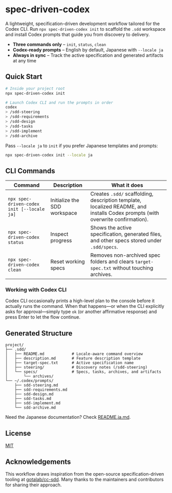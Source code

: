 # spec-driven-codex

A lightweight, specification-driven development workflow tailored for the Codex CLI. Run `npx spec-driven-codex init` to scaffold the `.sdd` workspace and install Codex prompts that guide you from discovery to delivery.

- **Three commands only** – `init`, `status`, `clean`
- **Codex-ready prompts** – English by default, Japanese with `--locale ja`
- **Always in sync** – Track the active specification and generated artifacts at any time

## Quick Start

```bash
# Inside your project root
npx spec-driven-codex init

# Launch Codex CLI and run the prompts in order
codex
> /sdd-steering
> /sdd-requirements
> /sdd-design
> /sdd-tasks
> /sdd-implement
> /sdd-archive
```

Pass `--locale ja` to `init` if you prefer Japanese templates and prompts:

```bash
npx spec-driven-codex init --locale ja
```

## CLI Commands

| Command | Description | What it does |
| --- | --- | --- |
| `npx spec-driven-codex init [--locale ja]` | Initialize the SDD workspace | Creates `.sdd/` scaffolding, description template, localized README, and installs Codex prompts (with overwrite confirmation). |
| `npx spec-driven-codex status` | Inspect progress | Shows the active specification, generated files, and other specs stored under `.sdd/specs`. |
| `npx spec-driven-codex clean` | Reset working specs | Removes non-archived spec folders and clears `target-spec.txt` without touching archives. |

### Working with Codex CLI

Codex CLI occasionally prints a high-level plan to the console before it actually runs the command. When that happens—or when the CLI explicitly asks for approval—simply type `ok` (or another affirmative response) and press Enter to let the flow continue.

## Generated Structure

```
project/
├── .sdd/
│   ├── README.md            # Locale-aware command overview
│   ├── description.md       # Feature description template
│   ├── target-spec.txt      # Active specification name
│   ├── steering/            # Discovery notes (/sdd-steering)
│   └── specs/               # Specs, tasks, archives, and artifacts
│       └── archives/
└── ~/.codex/prompts/
    ├── sdd-steering.md
    ├── sdd-requirements.md
    ├── sdd-design.md
    ├── sdd-tasks.md
    ├── sdd-implement.md
    └── sdd-archive.md
```

Need the Japanese documentation? Check [README.ja.md](./README.ja.md).

## License

[MIT](./LICENSE)

## Acknowledgements

This workflow draws inspiration from the open-source specification-driven tooling at [gotalab/cc-sdd](https://github.com/gotalab/cc-sdd). Many thanks to the maintainers and contributors for sharing their approach.
